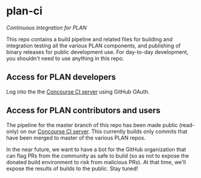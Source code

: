 # plan-ci

*Continuous integration for PLAN*

This repo contains a build pipeline and related files for building and integration testing all the various PLAN components, and publishing of binary releases for public development use. For day-to-day development, you shouldn't need to use anything in this repo.

## Access for PLAN developers

Log into the the [Concourse CI server](https://ci.machinistlabs.com) using GitHub OAuth.

## Access for PLAN contributors and users

The pipeline for the master branch of this repo has been made public (read-only) on our [Concourse CI server](https://ci.machinistlabs.com/teams/plan/pipelines/plan). This currently builds only commits that have been merged to master of the various PLAN repos.

In the near future, we want to have a bot for the GitHub organization that can flag PRs from the community as safe to build (so as not to expose the donated build environment to risk from malicious PRs). At that time, we'll expose the results of builds to the public. Stay tuned!
